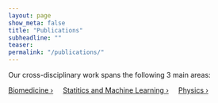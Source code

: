 ```yaml
---
layout: page
show_meta: false
title: "Publications"
subheadline: ""
teaser: 
permalink: "/publications/"
---
```

Our cross-disciplinary work spans the following 3 main areas:

<a class="radius button small" href="{{ site.url }}{{ site.baseurl }}/documentation/">Biomedicine ›</a> &nbsp; &nbsp;
<a class="radius button small" href="{{ site.url }}{{ site.baseurl }}/documentation/">Statitics and Machine Learning ›</a> &nbsp; &nbsp;
<a class="radius button small" href="{{ site.url }}{{ site.baseurl }}/documentation/">Physics ›</a>


